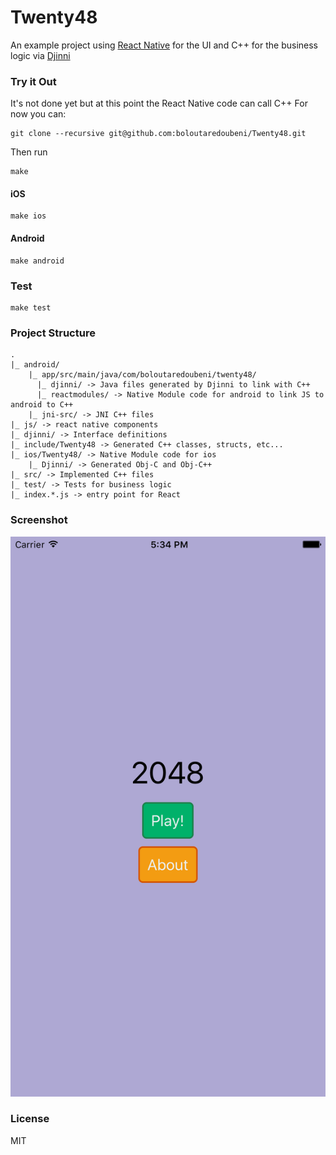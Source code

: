 # Twenty48

An example project using [React Native](https://facebook.github.io/react-native/) for the UI and C++ for the business logic
via [Djinni](https://github.com/dropbox/djinni)

### Try it Out
It's not done yet but at this point the React Native code can call C++
For now you can:
 ```
 git clone --recursive git@github.com:boloutaredoubeni/Twenty48.git
 ```

Then run
```
make
```

#### iOS
```
make ios
```

#### Android
```
make android
```

### Test
```
make test
```

### Project Structure
```
.
|_ android/
    |_ app/src/main/java/com/boloutaredoubeni/twenty48/
      |_ djinni/ -> Java files generated by Djinni to link with C++
      |_ reactmodules/ -> Native Module code for android to link JS to android to C++
    |_ jni-src/ -> JNI C++ files
|_ js/ -> react native components
|_ djinni/ -> Interface definitions
|_ include/Twenty48 -> Generated C++ classes, structs, etc...
|_ ios/Twenty48/ -> Native Module code for ios
    |_ Djinni/ -> Generated Obj-C and Obj-C++
|_ src/ -> Implemented C++ files
|_ test/ -> Tests for business logic
|_ index.*.js -> entry point for React

```

### Screenshot
![](screenshots/iphone-homescreen.png)

### License
MIT
